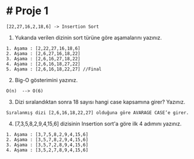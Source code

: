 # # Proje 1

```
[22,27,16,2,18,6] -> Insertion Sort
```

1. Yukarıda verilen dizinin sort türüne göre aşamalarını yazınız.
```
1. Aşama : [2,22,27,16,18,6]
2. Aşama : [2,6,27,16,18,22]
3. Aşama : [2,6,16,27,18,22]
4. Aşama : [2,6,16,18,27,22]
5. Aşama : [2,6,16,18,22,27] //Final
```

2. Big-O gösterimini yazınız.
```
O(n)  --> O(6)
```

3. Dizi sıralandıktan sonra 18 sayısı hangi case kapsamına girer? Yazınız.
 ```
Sıralanmış dizi [2,6,16,18,22,27] olduğuna göre AVARAGE CASE’e girer.
```

4. [7,3,5,8,2,9,4,15,6] dizisinin Insertion sort'a göre ilk 4 adımını yazınız.
```
1. Aşama : [3,7,5,8,2,9,4,15,6]
2. Aşama : [3,5,7,8,2,9,4,15,6]
3. Aşama : [3,5,7,2,8,9,4,15,6]
4. Aşama : [3,5,2,7,8,9,4,15,6]
```
